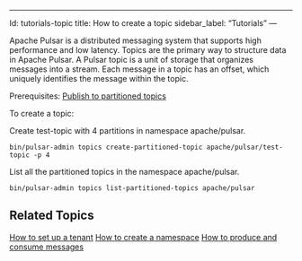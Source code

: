 ---
Id: tutorials-topic
title: How to create a topic
sidebar_label: “Tutorials”
—

Apache Pulsar is a distributed messaging system that supports high performance and low latency. Topics are the primary way to structure data in Apache Pulsar. A Pulsar topic is a unit of storage that organizes messages into a stream. Each message in a topic has an offset, which uniquely identifies the message within the topic. 

Prerequisites:
[Publish to partitioned topics](admin-api-topics.md#publish-to-partitioned-topics)


To create a topic:

Create test-topic with 4 partitions in namespace apache/pulsar.

`bin/pulsar-admin topics create-partitioned-topic apache/pulsar/test-topic -p 4`

List all the partitioned topics in the namespace apache/pulsar.

`bin/pulsar-admin topics list-partitioned-topics apache/pulsar`

## Related Topics

[How to set up a tenant](tutorials-tenant.md)
[How to create a namespace](tutorials-namespace.md)
[How to produce and consume messages](tutorial-produce-consume.md)








